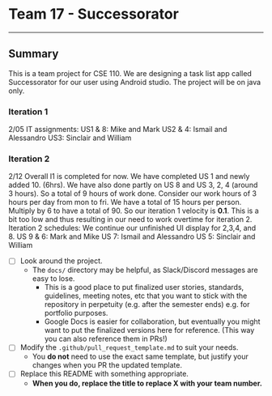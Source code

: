 # Team 17 - Successorator 

---

## Summary

This is a team project for CSE 110. We are designing a task list app called Successorator for our user using Android studio. The project will be on java only.

### Iteration 1

2/05
IT assignments:
US1 & 8: Mike and Mark
US2 & 4: Ismail and Alessandro
US3: Sinclair and William

### Iteration 2

2/12
Overall I1 is completed for now. We have completed US 1 and newly added 10. (6hrs). We have also done partly on US 8 and US 3, 2, 4 (around 3 hours). So a total of 9 hours of work done. Consider our work hours of 3 hours per day from mon to fri. We have a total of 15 hours per person. Multiply by 6 to have a total of 90. So our iteration 1 velocity is **0.1**. This is a bit too low and thus resulting in our need to work overtime for iteration 2. 
Iteration 2 schedules:
We continue our unfinished UI display for 2,3,4, and 8.
US 9 & 6: Mark and Mike
US 7: Ismail and Alessandro
US 5: Sinclair and William



 - [ ] Look around the project.
   - The `docs/` directory may be helpful, as Slack/Discord messages are easy to lose.
     - This is a good place to put finalized user stories, standards, guidelines, meeting notes, etc
       that you want to stick with the repository in perpetuity (e.g. after the semester ends) e.g.
       for portfolio purposes.
     - Google Docs is easier for collaboration, but eventually you might want to put the
       finalized versions here for reference. (This way you can also reference them in PRs!)
 - [ ] Modify the `.github/pull_request_template.md` to suit your needs.
   - You **do not** need to use the exact same template, but justify your changes when you 
     PR the updated template.
 - [ ] Replace this README with something appropriate.
   - **When you do, replace the title to replace X with your team number.**
